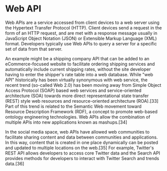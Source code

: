 # Web API

Web APIs are a service accessed from client devices to a web server using the Hypertext Transfer Protocol (HTTP). Client devices send a request in the form of an HTTP request, and are met with a response message usually in JavaScript Object Notation (JSON) or Extensible Markup Language (XML) format. Developers typically use Web APIs to query a server for a specific set of data from that server.

An example might be a shipping company API that can be added to an eCommerce-focused website to facilitate ordering shipping services and automatically include current shipping rates, without the site developer having to enter the shipper's rate table into a web database. While "web API" historically has been virtually synonymous with web service, the recent trend (so-called Web 2.0) has been moving away from Simple Object Access Protocol (SOAP) based web services and service-oriented architecture (SOA) towards more direct representational state transfer (REST) style web resources and resource-oriented architecture (ROA).[33] Part of this trend is related to the Semantic Web movement toward Resource Description Framework (RDF), a concept to promote web-based ontology engineering technologies. Web APIs allow the combination of multiple APIs into new applications known as mashups.[34]

In the social media space, web APIs have allowed web communities to facilitate sharing content and data between communities and applications. In this way, content that is created in one place dynamically can be posted and updated to multiple locations on the web.[35] For example, Twitter's REST API allows developers to access core Twitter data and the Search API provides methods for developers to interact with Twitter Search and trends data.[36] 